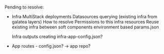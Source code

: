Pending to resolve:
- Infra
    MultiStack deployments
    Datasources querying (existing infra from galatea layers)
        How to resolve Permissions to this infra resources
    Reuse existing infra between soft components
    environment based params.json 

    Infra outputs creating infra-app-config.json?

- App
    routes - config.json? -> app repo?

